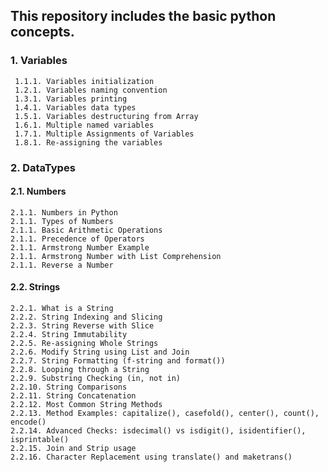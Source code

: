## This repository includes the basic python concepts.  

### 1. Variables  
     1.1.1. Variables initialization  
     1.2.1. Variables naming convention  
     1.3.1. Variables printing  
     1.4.1. Variables data types  
     1.5.1. Variables destructuring from Array  
     1.6.1. Multiple named variables  
     1.7.1. Multiple Assignments of Variables  
     1.8.1. Re-assigning the variables  
### 2. DataTypes  
####  2.1. Numbers  
    2.1.1. Numbers in Python  
    2.1.1. Types of Numbers  
    2.1.1. Basic Arithmetic Operations  
    2.1.1. Precedence of Operators  
    2.1.1. Armstrong Number Example  
    2.1.1. Armstrong Number with List Comprehension  
    2.1.1. Reverse a Number  
 #### 2.2. Strings  
    2.2.1. What is a String  
    2.2.2. String Indexing and Slicing  
    2.2.3. String Reverse with Slice  
    2.2.4. String Immutability  
    2.2.5. Re-assigning Whole Strings  
    2.2.6. Modify String using List and Join  
    2.2.7. String Formatting (f-string and format())  
    2.2.8. Looping through a String  
    2.2.9. Substring Checking (in, not in)  
    2.2.10. String Comparisons  
    2.2.11. String Concatenation  
    2.2.12. Most Common String Methods  
    2.2.13. Method Examples: capitalize(), casefold(), center(), count(), encode()  
    2.2.14. Advanced Checks: isdecimal() vs isdigit(), isidentifier(), isprintable()  
    2.2.15. Join and Strip usage  
    2.2.16. Character Replacement using translate() and maketrans()  
